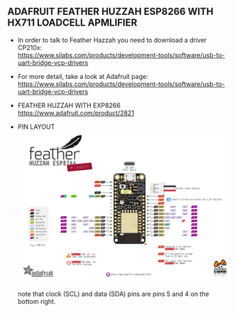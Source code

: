 ## ADAFRUIT FEATHER HUZZAH ESP8266 WITH HX711 LOADCELL APMLIFIER

 * In order to talk to Feather Hazzah you need to download a driver CP210x: <br>
https://www.silabs.com/products/development-tools/software/usb-to-uart-bridge-vcp-drivers

 * For more detail, take a look at Adafruit page: <br>
https://www.silabs.com/products/development-tools/software/usb-to-uart-bridge-vcp-drivers

* FEATHER HUZZAH WITH EXP8266 <br>https://www.adafruit.com/product/2821

* PIN LAYOUT ![text](/docs/readme-assets/Huzzah_ESP8266_Pinout_v1.2-1.png) <br> <br>
note that clock (SCL) and data (SDA) pins are pins 5 and 4 on the bottom right.